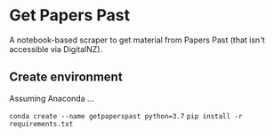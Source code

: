 # Get Papers Past

A notebook-based scraper to get material from Papers Past (that isn't accessible via DigitalNZ).

## Create environment

Assuming Anaconda ...

`conda create --name getpaperspast python=3.7`
`pip install -r requirements.txt`
